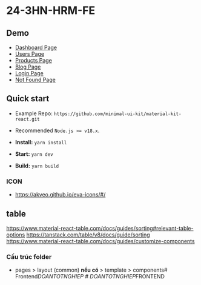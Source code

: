# 24-3HN-HRM-FE

## Demo

- [Dashboard Page](https://minimal-kit-react.vercel.app/)
- [Users Page](https://minimal-kit-react.vercel.app/user)
- [Products Page](https://minimal-kit-react.vercel.app/products)
- [Blog Page](https://minimal-kit-react.vercel.app/blog)
- [Login Page](https://minimal-kit-react.vercel.app/login)
- [Not Found Page](https://minimal-kit-react.vercel.app/404)

## Quick start

- Example Repo: `https://github.com/minimal-ui-kit/material-kit-react.git`

- Recommended `Node.js >= v18.x`.
- **Install:** `yarn install`
- **Start:** `yarn dev`
- **Build:** `yarn build`

### ICON
- https://akveo.github.io/eva-icons/#/

## table
https://www.material-react-table.com/docs/guides/sorting#relevant-table-options
https://tanstack.com/table/v8/docs/guide/sorting
https://www.material-react-table.com/docs/guides/customize-components

### Cấu trúc folder
- pages > layout (common) **nếu có** > template > components#   F r o n t e n d _ D O A N T O T N G H I E P  
 #   D O A N T O T N G H I E P _ F R O N T E N D  
 